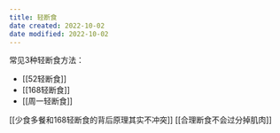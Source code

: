 ```yaml
---
title: 轻断食
date created: 2022-10-02
date modified: 2022-10-02
---
```


常见3种轻断食方法：
- [[52轻断食]]
- [[168轻断食]]
- [[周一轻断食]]

[[少食多餐和168轻断食的背后原理其实不冲突]]
[[合理断食不会过分掉肌肉]]